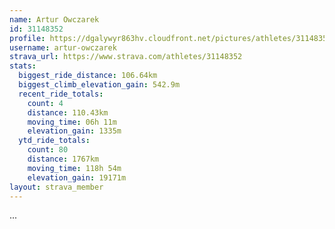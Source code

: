 ```yaml
---
name: Artur Owczarek
id: 31148352
profile: https://dgalywyr863hv.cloudfront.net/pictures/athletes/31148352/15906846/1/large.jpg
username: artur-owczarek
strava_url: https://www.strava.com/athletes/31148352
stats:
  biggest_ride_distance: 106.64km
  biggest_climb_elevation_gain: 542.9m
  recent_ride_totals:
    count: 4
    distance: 110.43km
    moving_time: 06h 11m
    elevation_gain: 1335m
  ytd_ride_totals:
    count: 80
    distance: 1767km
    moving_time: 118h 54m
    elevation_gain: 19171m
layout: strava_member
--- 
```

...
